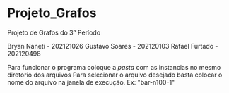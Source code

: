 # Projeto_Grafos
Projeto de Grafos do 3° Período

Bryan Naneti - 202121026
Gustavo Soares - 202120103
Rafael Furtado - 202120498

Para funcionar o programa coloque a *pasta* com as instancias no mesmo diretorio dos arquivos
Para selecionar o arquivo desejado basta colocar o nome do arquivo na janela de execução. Ex: "bar-n100-1"
